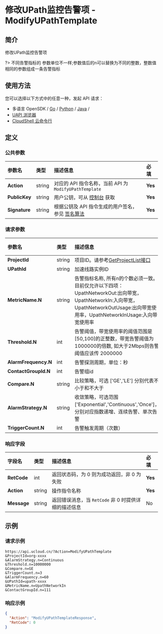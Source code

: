 # 修改UPath监控告警项 - ModifyUPathTemplate

## 简介

修改UPath监控告警项

?> 不同告警指标的 参数单位不一样;参数值后的n可以替换为不同的整数，整数值相同的参数组成一条告警指标




## 使用方法

您可以选择以下方式中的任意一种，发起 API 请求：
- 多语言 OpenSDK / [Go](https://github.com/ucloud/ucloud-sdk-go) / [Python](https://github.com/ucloud/ucloud-sdk-python3) / [Java](https://github.com/ucloud/ucloud-sdk-java) /
- [UAPI 浏览器](https://console.ucloud.cn/uapi/detail?id=ModifyUPathTemplate)
- [CloudShell 云命令行](https://shell.ucloud.cn/)


## 定义

### 公共参数

| 参数名 | 类型 | 描述信息 | 必填 |
|:---|:---|:---|:---|
| **Action**     | string  | 对应的 API 指令名称，当前 API 为 `ModifyUPathTemplate`                        | **Yes** |
| **PublicKey**  | string  | 用户公钥，可从 [控制台](https://console.ucloud.cn/uapi/apikey) 获取                                             | **Yes** |
| **Signature**  | string  | 根据公钥及 API 指令生成的用户签名，参见 [签名算法](api/summary/signature.md)  | **Yes** |

### 请求参数

| 参数名 | 类型 | 描述信息 | 必填 |
|:---|:---|:---|:---|
| **ProjectId** | string | 项目ID。请参考[GetProjectList接口](api/summary/get_project_list) |**Yes**|
| **UPathId** | string | 加速线路实例ID |**Yes**|
| **MetricName.N** | string | 告警指标名称, 所有n的个数必须一致。目前仅允许以下四项：UpathNetworkOut:出向带宽，UpathNetworkIn:入向带宽，UpathNetworkOutUsage:出向带宽使用率，UpathNetworkInUsage:入向带宽使用率 |No|
| **Threshold.N** | int | 告警阈值，带宽使用率的阈值范围是[50,100]的正整数，带宽告警阈值为1000000的倍数, 如大于2Mbps则告警 阈值应该传 2000000 |No|
| **AlarmFrequency.N** | int | 告警探测周期，单位：秒 |No|
| **ContactGroupId.N** | int | 告警组id |No|
| **Compare.N** | string | 比较策略，可选 ['GE','LE']  分别代表不小于和不大于 |No|
| **AlarmStrategy.N** | string | 收敛策略，可选范围 ['Exponential','Continuous','Once']，分别对应指数递增、连续告警、单次告警 |No|
| **TriggerCount.N** | int | 告警触发周期（次数） |No|

### 响应字段

| 字段名 | 类型 | 描述信息 | 必填 |
|:---|:---|:---|:---|
| **RetCode** | int | 返回状态码，为 0 则为成功返回，非 0 为失败 |**Yes**|
| **Action** | string | 操作指令名称 |**Yes**|
| **Message** | string | 返回错误消息，当 `RetCode` 非 0 时提供详细的描述信息 |No|




## 示例

### 请求示例
    
```
https://api.ucloud.cn/?Action=ModifyUPathTemplate
&ProjectId=org-xxxx
&AlarmStrategy.n=Continuous
&Threshold.n=10000000
&Compare.n=GE
&TriggerCount.n=3
&AlarmFrequency.n=60
&UPathId=upath-xxxx
&MetricName.n=UpathNetworkIn
&ContactGroupId.n=111

```

### 响应示例
    
```json
{
  "Action": "ModifyUPathTemplateResponse",
  "RetCode": 0
}
```






